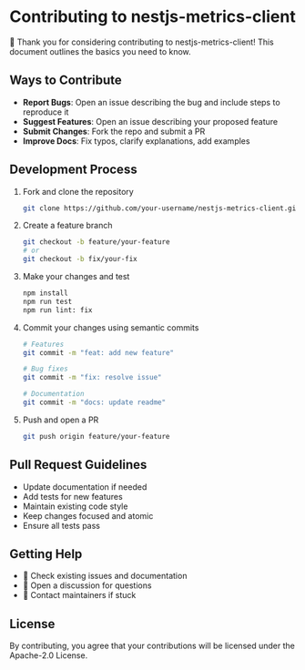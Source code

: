 # Contributing to nestjs-metrics-client

🎉 Thank you for considering contributing to nestjs-metrics-client! This document outlines the basics you need to know.

## Ways to Contribute

- **Report Bugs**: Open an issue describing the bug and include steps to reproduce it
- **Suggest Features**: Open an issue describing your proposed feature
- **Submit Changes**: Fork the repo and submit a PR
- **Improve Docs**: Fix typos, clarify explanations, add examples

## Development Process

1. Fork and clone the repository
   ```bash
   git clone https://github.com/your-username/nestjs-metrics-client.git
   ```

2. Create a feature branch
   ```bash
   git checkout -b feature/your-feature
   # or
   git checkout -b fix/your-fix
   ```

3. Make your changes and test
   ```bash
   npm install
   npm run test
   npm run lint: fix
   ```

4. Commit your changes using semantic commits
   ```bash
   # Features
   git commit -m "feat: add new feature"
   
   # Bug fixes
   git commit -m "fix: resolve issue"
   
   # Documentation
   git commit -m "docs: update readme"
   ```

5. Push and open a PR
   ```bash
   git push origin feature/your-feature
   ```

## Pull Request Guidelines

- Update documentation if needed
- Add tests for new features
- Maintain existing code style
- Keep changes focused and atomic
- Ensure all tests pass

## Getting Help

- 📝 Check existing issues and documentation
- 💬 Open a discussion for questions
- 📧 Contact maintainers if stuck

## License

By contributing, you agree that your contributions will be licensed under the Apache-2.0 License.